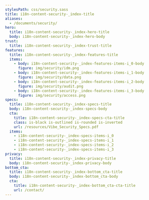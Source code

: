 ```yaml
---
stylesPath: css/security.sass
title: i18n-content-security-_index-title
aliases:
  - /documents/security/
hero:
  title: i18n-content-security-_index-hero-title
  body: i18n-content-security-_index-hero-body
trust:
  title: i18n-content-security-_index-trust-title
features:
  title: i18n-content-security-_index-features-title
  items:
    - body: i18n-content-security-_index-features-items-i_0-body
      figure: img/security/idm.png
    - body: i18n-content-security-_index-features-items-i_1-body
      figure: img/security/data.png
    - body: i18n-content-security-_index-features-items-i_2-body
      figure: img/security/audit.png
    - body: i18n-content-security-_index-features-items-i_3-body
      figure: img/security/access.png
specs:
  title: i18n-content-security-_index-specs-title
  body: i18n-content-security-_index-specs-body
  cta:
    title: i18n-content-security-_index-specs-cta-title
    class: is-black is-outlined is-rounded is-inverted
    url: /resources/Vibe_Security_Specs.pdf
  items:
    - i18n-content-security-_index-specs-items-i_0
    - i18n-content-security-_index-specs-items-i_1
    - i18n-content-security-_index-specs-items-i_2
    - i18n-content-security-_index-specs-items-i_3
privacy:
  title: i18n-content-security-_index-privacy-title
  body: i18n-content-security-_index-privacy-body
bottom_cta:
  title: i18n-content-security-_index-bottom_cta-title
  body: i18n-content-security-_index-bottom_cta-body
  cta:
    title: i18n-content-security-_index-bottom_cta-cta-title
    url: /contact/
---
```

